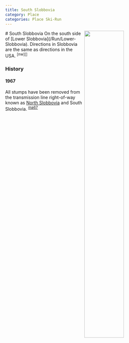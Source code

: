 ```yaml
---
title: South Slobbovia
category: Place
categories: Place Ski-Run
---
```

<img src="/img/2020-South-Slobbovia.jpeg" align="right" style="width: 50%;">
# South Slobbovia
On the south side of [Lower Slobbovia](/Run/Lower-Slobbovia). Directions in Slobbovia are the same as directions in the USA. <sup>[nw][]</sup>

### History

#### 1967

All stumps have been removed from the transmission line right-of-way known as [North Slobbovia](/Run/North-Slobbovia) and South Slobbovia. <sup>[ma67][]</sup>


[ma67]: /Mountaineer-Annual#1967
[nw]: /Names-Walt "Meany Names by Walter Little, 1984"
